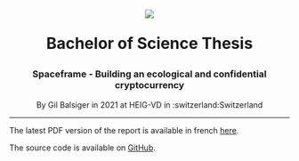 <h1 align="center">
    <img src="https://avatars.githubusercontent.com/u/80397804?s=100&v=4">
    <p>Bachelor of Science Thesis</p>
</h1>
<h3 align="center">Spaceframe - Building an ecological and confidential cryptocurrency</h3>
<p align="center">By Gil Balsiger in 2021 at HEIG-VD in :switzerland:Switzerland</p>

---

The latest PDF version of the report is available in french [here](https://raw.githubusercontent.com/balsigergil/TB-rapport/main/build/tb_report.pdf).

The source code is available on [GitHub](https://github.com/spaceframeos/spaceframe).
